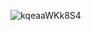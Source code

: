 ![kqeaaWKk8S4](https://user-images.githubusercontent.com/78643217/132090608-3cf2ce04-8ec9-4774-8d56-7df3588f15a0.jpg)
